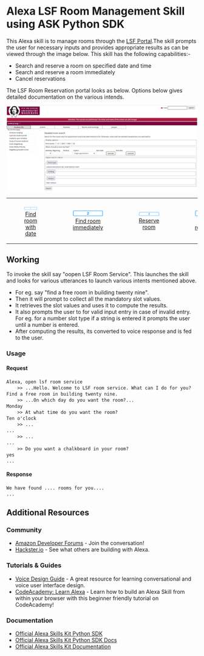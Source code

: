# Alexa LSF Room Management Skill using ASK Python SDK

This Alexa skill is to manage rooms through the [LSF Portal](https://lsf.ovgu.de/qislsf/rds?state=extendedRoomSearch&type=1&next=extendedRoomSearch.vm&nextdir=ressourcenManager&searchCategory=detailedRoomSearch&asi=).The skill prompts the user for necessary inputs and provides appropriate results as can be viewed through the image below. This skill has the following capabilities:-
* Search and reserve a room on specified date and time
* Search and reserve a room immediately
* Cancel reservations

The LSF Room Reservation portal looks as below. Options below gives detailed documentation on the various intends.

<img src="https://github.com/athulrajvsovgu/LSFRoomSkillAlexa/blob/dev/img/LSF%20Reservation%20Portal.jpg" />

<table style="border-collapse: collapse; border: none;">
	<tr style="border: none;">
		<td style="border: none;"> 
			<figure>
				<img src="./img/1-off._TTH_.png" width="148">
				<figcaption align="center"><a href="./docs/room_search_date.md">Find room with date</a></figcaption>
			</figure>
		</td>
		<td> 
			<figure>
				<img src="./img/2-off._TTH_.png" width="148">
				<figcaption align="center"><a href="./docs/room_search_immediately.md">Find room immediately</a></figcaption>
			</figure>
		</td>
		<td> 
			<figure>
				<img src="./img/3-off._TTH_.png" width="148">
				<figcaption align="center"><a href="./docs/reserve_room.md">Reserve room</a></figcaption>
			</figure>
		</td>
		<td> 
			<figure>
				<img src="./img/4-off._TTH_.png" width="148">
				<figcaption align="center"><a href="./docs/cancel_reservation.md">Cancel reservation</a></figcaption>
			</figure>
		</td>
		<td> 
			<figure>
				<img src="./img/5-off._TTH_.png" width="148">
				<figcaption align="center"><a href="https://lsf.ovgu.de/qislsf/rds?state=extendedRoomSearch&type=1&next=extendedRoomSearch.vm&nextdir=ressourcenManager&searchCategory=detailedRoomSearch&asi=">LSF Portal</a></figcaption>
			</figure>
		</td>
	</tr>
</table>

## Working

To invoke the skill say "oopen LSF Room Service". This launches the skill and looks for various utterances to launch various intents mentioned above.
* For eg. say "find a free room in building twenty nine". 
* Then it will prompt to collect all the mandatory slot values.
* It retrieves the slot values and uses it to compute the results.
* It also prompts the user to for valid input entry in case of invalid entry. For eg. for a number slot type if a string is entered it prompts the user until a number is entered.
* After computing the results, its converted to voice response and is fed to the user.

### Usage

#### Request

```text
Alexa, open lsf room service
	>> ...Hello. Welcome to LSF room service. What can I do for you?
Find a free room in building twenty nine.
	>> ...On which day do you want the room?...
Monday
	>> At what time do you want the room?
Ten o'clock    
	>> ...
...
	>> ...
...
	>> Do you want a chalkboard in your room?
yes    
...
```

#### Response

```text
We have found .... rooms for you....
...
```

## Additional Resources

### Community

* [Amazon Developer Forums](https://forums.developer.amazon.com/spaces/165/index.html) - Join the conversation!
* [Hackster.io](https://www.hackster.io/amazon-alexa) - See what others are building with Alexa.

### Tutorials & Guides

* [Voice Design Guide](https://developer.amazon.com/designing-for-voice/) - A great resource for learning conversational and voice user interface design.
* [CodeAcademy: Learn Alexa](https://www.codecademy.com/learn/learn-alexa) - Learn how to build an Alexa Skill from within your browser with this beginner friendly tutorial on CodeAcademy!

### Documentation

*  [Official Alexa Skills Kit Python SDK](https://pypi.org/project/ask-sdk/)
*  [Official Alexa Skills Kit Python SDK Docs](https://alexa-skills-kit-python-sdk.readthedocs.io/en/latest/)
*  [Official Alexa Skills Kit Documentation](https://developer.amazon.com/docs/ask-overviews/build-skills-with-the-alexa-skills-kit.html)
